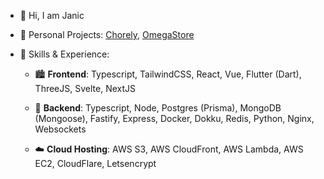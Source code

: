 - 👋  Hi, I am Janic

- 🔭 Personal Projects: [Chorely](https://link.janic.io/2qtkz6qs7), [OmegaStore](https://github.com/OmegaChat/OmegaStore)

- 🤹 Skills & Experience: 

  - 🏙 **Frontend**: Typescript, TailwindCSS, React, Vue, Flutter (Dart), ThreeJS, Svelte, NextJS
  
  - 🔌  **Backend**: Typescript, Node, Postgres (Prisma), MongoDB (Mongoose), Fastify, Express, Docker, Dokku, Redis, Python, Nginx, Websockets
  
  - ☁️ **Cloud Hosting**: AWS S3, AWS CloudFront, AWS Lambda, AWS EC2, CloudFlare, Letsencrypt

